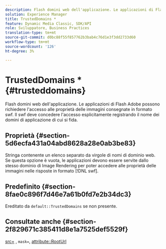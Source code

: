 ```yaml
---
description: Flash domini web dell'applicazione. Le applicazioni di Flash Adobe possono richiedere l'accesso alle proprietà delle immagini consegnate in formato swf. Il swf deve concedere l'accesso esplicitamente registrando il nome dei domini di applicazione di cui si fida.
solution: Experience Manager
title: TrustedDomains *
feature: Dynamic Media Classic, SDK/API
role: Sviluppatore, Business Practices
translation-type: tm+mt
source-git-commit: d0bc88f55f857762b3bab4c76d1e3f3dd2733d60
workflow-type: tm+mt
source-wordcount: '126'
ht-degree: 3%

---
```



# TrustedDomains *{#trusteddomains}

Flash domini web dell&#39;applicazione. Le applicazioni di Flash Adobe possono richiedere l&#39;accesso alle proprietà delle immagini consegnate in formato swf. Il swf deve concedere l&#39;accesso esplicitamente registrando il nome dei domini di applicazione di cui si fida.

## Proprietà {#section-5d6ecfa431a04abd8628a28e0ab3be83}

Stringa contenente un elenco separato da virgole di nomi di dominio web. Se questa opzione è vuota, le applicazioni devono essere servite dallo stesso dominio di Image Rendering per poter accedere alle proprietà delle immagini nelle risposte in formato [!DNL swf].

## Predefinito {#section-8fae0c896f7d46e7a61b0fd7e2b34dc3}

Ereditato da `default::TrustedDomains` se non presente.

## Consultate anche {#section-2f829671c385411d8e1a7525def5529f}

[src=](../../../../../ir-api/http-protocol/image-rendering-api-ref/c-ir-http-protocol-ref/c-ir-http-protocol-command-reference/r-ir-src.md#reference-62c98abad22149d68d405ed6aaff8272) ,  `mask=`,  [attribute::RootUrl](../../../../../ir-api/material-cat/image-rendering-api-ref/c-ir-material-catalog/c-ir-attributes-reference/r-ir-rooturl.md#reference-b8d706a573814802bd6794223cc78402)
